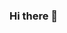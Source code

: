 ### Hi there 👋

<!--
**vietthanh179980123/vietthanh179980123** is a ✨ _special_ ✨ repository because its `README.md` (this file) appears on your GitHub profile
<h1>My name is Viet Thanh</h1>
<h2>Welcome to my Github</h2>
